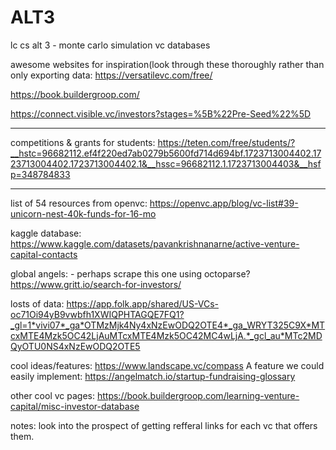 # ALT3
lc cs alt 3 - monte carlo simulation
vc databases

awesome websites for inspiration(look through these thoroughly rather than only exporting data:
  https://versatilevc.com/free/
  
  https://book.buildergroop.com/
  
  https://connect.visible.vc/investors?stages=%5B%22Pre-Seed%22%5D


******************
competitions & grants for students:
  https://teten.com/free/students/?__hstc=96682112.ef4f220ed7ab0279b5600fd714d694bf.1723713004402.1723713004402.1723713004402.1&__hssc=96682112.1.1723713004403&__hsfp=348784833

**********************************

list of 54 resources from openvc:
  https://openvc.app/blog/vc-list#39-unicorn-nest-40k-funds-for-16-mo

kaggle database:
  https://www.kaggle.com/datasets/pavankrishnanarne/active-venture-capital-contacts

global angels: - perhaps scrape this one using octoparse?
  https://www.gritt.io/search-for-investors/

losts of data:
  https://app.folk.app/shared/US-VCs-oc71Oi94yB9vwbfh1XWIQPHTAGQE7FQ1?_gl=1*vivi07*_ga*OTMzMjk4Ny4xNzEwODQ2OTE4*_ga_WRYT325C9X*MTcxMTE4Mzk5OC42LjAuMTcxMTE4Mzk5OC42MC4wLjA.*_gcl_au*MTc2MDQyOTU0NS4xNzEwODQ2OTE5


cool ideas/features:
  https://www.landscape.vc/compass
A feature we could easily implement:
  https://angelmatch.io/startup-fundraising-glossary

other cool vc pages:
  https://book.buildergroop.com/learning-venture-capital/misc-investor-database





notes:
look into the prospect of getting refferal links for each vc that offers them.








